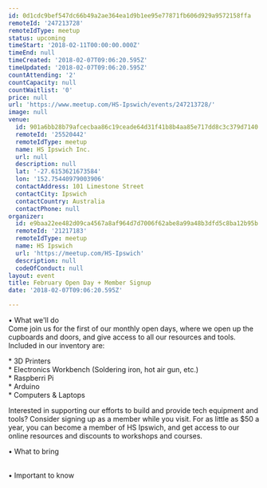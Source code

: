 ```yaml
---
id: 0d1cdc9bef547dc66b49a2ae364ea1d9b1ee95e77871fb606d929a9572158ffa
remoteId: '247213728'
remoteIdType: meetup
status: upcoming
timeStart: '2018-02-11T00:00:00.000Z'
timeEnd: null
timeCreated: '2018-02-07T09:06:20.595Z'
timeUpdated: '2018-02-07T09:06:20.595Z'
countAttending: '2'
countCapacity: null
countWaitlist: '0'
price: null
url: 'https://www.meetup.com/HS-Ipswich/events/247213728/'
image: null
venue:
  id: 901a6bb28b79afcecbaa86c19ceade64d31f41b8b4aa85e717dd8c3c379d7140
  remoteId: '25520442'
  remoteIdType: meetup
  name: HS Ipswich Inc.
  url: null
  description: null
  lat: '-27.6153621673584'
  lon: '152.75440979003906'
  contactAddress: 101 Limestone Street
  contactCity: Ipswich
  contactCountry: Australia
  contactPhone: null
organizer:
  id: e9baa22ee482d09ca4567a8af964d7d7006f62abe8a99a48b3dfd5c8ba12b95b
  remoteId: '21217183'
  remoteIdType: meetup
  name: HS Ipswich
  url: 'https://meetup.com/HS-Ipswich'
  description: null
  codeOfConduct: null
layout: event
title: February Open Day + Member Signup
date: '2018-02-07T09:06:20.595Z'

---
```

<p>• What we'll do<br/>Come join us for the first of our monthly open days, where we open up the cupboards and doors, and give access to all our resources and tools. Included in our inventory are:</p> <p>* 3D Printers<br/>* Electronics Workbench (Soldering iron, hot air gun, etc.)<br/>* Raspberri Pi<br/>* Arduino<br/>* Computers &amp; Laptops</p> <p>Interested in supporting our efforts to build and provide tech equipment and tools? Consider signing up as a member while you visit. For as little as $50 a year, you can become a member of HS Ipswich, and get access to our online resources and discounts to workshops and courses.</p> <p>• What to bring</p> <p><br/>• Important to know</p>
